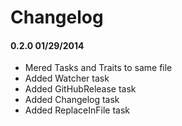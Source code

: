 # Changelog

#### 0.2.0 01/29/2014

* Mered Tasks and Traits to same file
* Added Watcher task
* Added GitHubRelease task
* Added Changelog task
* Added ReplaceInFile task